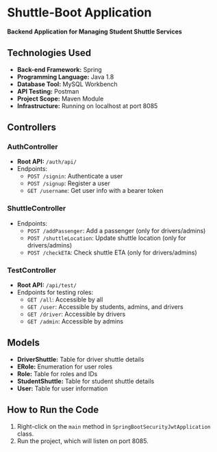 # Shuttle-Boot Application

**Backend Application for Managing Student Shuttle Services**

## Technologies Used

- **Back-end Framework:** Spring
- **Programming Language:** Java 1.8
- **Database Tool:** MySQL Workbench
- **API Testing:** Postman
- **Project Scope:** Maven Module
- **Infrastructure:** Running on localhost at port 8085

## Controllers

### AuthController

- **Root API:** `/auth/api/`
- Endpoints:
  - `POST /signin`: Authenticate a user
  - `POST /signup`: Register a user
  - `GET /username`: Get user info with a bearer token

### ShuttleController

- Endpoints:
  - `POST /addPassenger`: Add a passenger (only for drivers/admins)
  - `POST /shuttleLocation`: Update shuttle location (only for drivers/admins)
  - `POST /checkETA`: Check shuttle ETA (only for drivers/admins)

### TestController

- **Root API:** `/api/test/`
- Endpoints for testing roles:
  - `GET /all`: Accessible by all
  - `GET /user`: Accessible by students, admins, and drivers
  - `GET /driver`: Accessible by drivers
  - `GET /admin`: Accessible by admins

## Models

- **DriverShuttle:** Table for driver shuttle details
- **ERole:** Enumeration for user roles
- **Role:** Table for roles and IDs
- **StudentShuttle:** Table for student shuttle details
- **User:** Table for user information

## How to Run the Code

1. Right-click on the `main` method in `SpringBootSecurityJwtApplication` class.
2. Run the project, which will listen on port 8085.


